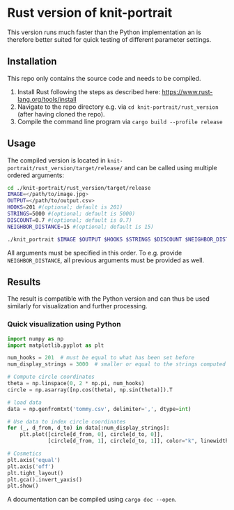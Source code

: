 # Rust version of knit-portrait

This version runs much faster than the Python implementation an is therefore 
better suited for quick testing of different parameter settings.

## Installation
This repo only contains the source code and needs to be compiled.

1. Install Rust following the steps as described here: https://www.rust-lang.org/tools/install
2. Navigate to the repo directory e.g. via `cd knit-portrait/rust_version` 
   (after having cloned the repo).
3. Compile the command line program via `cargo build --profile release`

## Usage
The compiled version is located in 
`knit-portrait/rust_version/target/release/` and can be called using 
multiple ordered arguments:

```bash
cd ./knit-portrait/rust_version/target/release
IMAGE=</path/to/image.jpg>
OUTPUT=</path/to/output.csv>
HOOKS=201 #(optional; default is 201)
STRINGS=5000 #(optional; default is 5000)
DISCOUNT=0.7 #(optional; default is 0.7)
NEIGHBOR_DISTANCE=15 #(optional; default is 15)

./knit_portrait $IMAGE $OUTPUT $HOOKS $STRINGS $DISCOUNT $NEIGHBOR_DISTANCE
```

All arguments must be specified in this order. To e.g. provide 
`NEIGHBOR_DISTANCE`, all previous arguments must be provided as well.

## Results
The result is compatible with the Python version and can thus be used 
similarly for visualization and further processing. 

### Quick visualization using Python
```python
import numpy as np
import matplotlib.pyplot as plt

num_hooks = 201  # must be equal to what has been set before
num_display_strings = 3000  # smaller or equal to the strings computed

# Compute circle coordinates
theta = np.linspace(0, 2 * np.pi, num_hooks)
circle = np.asarray([np.cos(theta), np.sin(theta)]).T

# load data
data = np.genfromtxt('tommy.csv', delimiter=',', dtype=int)

# Use data to index circle coordinates
for (_, d_from, d_to) in data[:num_display_strings]:
    plt.plot([circle[d_from, 0], circle[d_to, 0]],
             [circle[d_from, 1], circle[d_to, 1]], color="k", linewidth=0.1)

# Cosmetics
plt.axis('equal')
plt.axis('off')
plt.tight_layout()
plt.gca().invert_yaxis()
plt.show()
```

A documentation can be compiled using `cargo doc --open`.